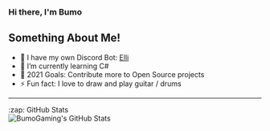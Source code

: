 ### Hi there, I'm Bumo

## Something About Me!

- 🔭 I have my own Discord Bot: [Elli][elli]
- 🌱 I’m currently learning C#
- 🥅 2021 Goals: Contribute more to Open Source projects
- ⚡ Fun fact: I love to draw and play guitar / drums

---

<summary>:zap: GitHub Stats</summary>

<img align="left" alt="BumoGaming's GitHub Stats" src="https://github-readme-stats.vercel.app/api?username=BumoGaming&show_icons=true&hide_border=true" />

[elli]: https://top.gg/bot/763778168825053254
